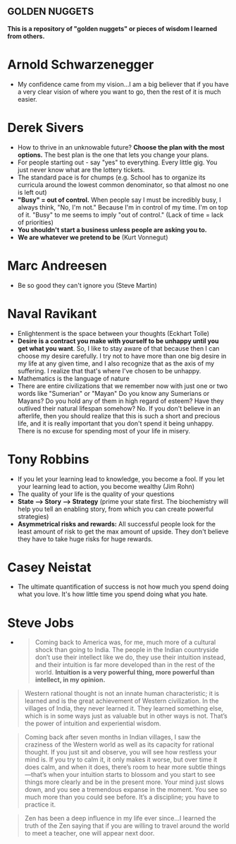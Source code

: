 ## GOLDEN NUGGETS
**This is a repository of "golden nuggets" or pieces of wisdom I learned from others.**

# Arnold Schwarzenegger
- My confidence came from my vision...I am a big believer that if you have a very clear vision of where you want to go, then the rest of it is much easier.

# Derek Sivers
- How to thrive in an unknowable future? **Choose the plan with the most options.** The best plan is the one that lets you change your plans.
- For people starting out - say "yes" to everything. Every little gig. You just never know what are the lottery tickets.
- The standard pace is for chumps (e.g. School has to organize its curricula around the lowest common denominator, so that almost no one is left out)
- **"Busy" = out of control.** When people say I must be incredibly busy, I always think, "No, I'm not." Because I'm in control of my time. I'm on top of it. "Busy" to me seems to imply "out of control." (Lack of time = lack of priorities)
- **You shouldn't start a business unless people are asking you to.**
- **We are whatever we pretend to be** (Kurt Vonnegut) 

# Marc Andreesen
- Be so good they can't ignore you (Steve Martin)

# Naval Ravikant
- Enlightenment is the space between your thoughts (Eckhart Tolle)
- **Desire is a contract you make with yourself to be unhappy until you get what you want**. So, I like to stay aware of that because then I can choose my desire carefully. I try not to have more than one big desire in my life at any given time, and I also recognize that as the axis of my suffering. I realize that that's where I've chosen to be unhappy.
- Mathematics is the language of nature
- There are entire civilizations that we remember now with just one or two words like "Sumerian" or "Mayan" Do you know any Sumerians or Mayans? Do you hold any of them in high regard of esteem? Have they outlived their natural lifespan somehow? No. If you don't believe in an afterlife, then you should realize that this is such a short and precious life, and it is really important that you don't spend it being unhappy. There is no excuse for spending most of your life in misery.

# Tony Robbins
- If you let your learning lead to knowledge, you become a fool. If you let your learning lead to action, you become wealthy (Jim Rohn)
- The quality of your life is the quality of your questions
- **State --> Story --> Strategy** (prime your state first. The biochemistry will help you tell an enabling story, from which you can create powerful strategies)
- **Asymmetrical risks and rewards:** All successful people look for the least amount of risk to get the max amount of upside. They don't believe they have to take huge risks for huge rewards.

# Casey Neistat
- The ultimate quantification of success is not how much you spend doing what you love. It's how little time you spend doing what you hate.

# Steve Jobs
- > Coming back to America was, for me, much more of a cultural shock than going to India. The people in the Indian countryside don’t use their intellect like we do, they use their intuition instead, and their intuition is far more developed than in the rest of the world. **Intuition is a very powerful thing, more powerful than intellect, in my opinion.**

> Western rational thought is not an innate human characteristic; it is learned and is the great achievement of Western civilization. In the villages of India, they never learned it. They learned something else, which is in some ways just as valuable but in other ways is not. That’s the power of intuition and experiential wisdom.

> Coming back after seven months in Indian villages, I saw the craziness of the Western world as well as its capacity for rational thought. If you just sit and observe, you will see how restless your mind is. If you try to calm it, it only makes it worse, but over time it does calm, and when it does, there’s room to hear more subtle things—that’s when your intuition starts to blossom and you start to see things more clearly and be in the present more. Your mind just slows down, and you see a tremendous expanse in the moment. You see so much more than you could see before. It’s a discipline; you have to practice it.

> Zen has been a deep influence in my life ever since...I learned the truth of the Zen saying that if you are willing to travel around the world to meet a teacher, one will appear next door.



